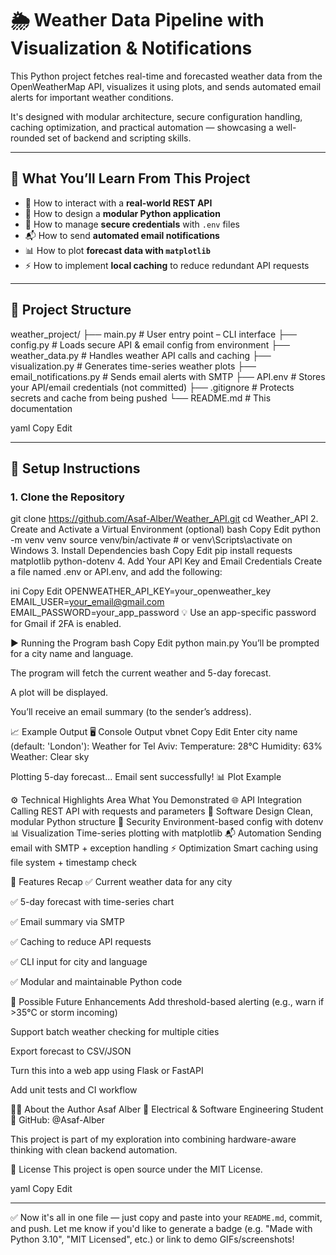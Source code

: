 # 🌦️ Weather Data Pipeline with Visualization & Notifications

This Python project fetches real-time and forecasted weather data from the OpenWeatherMap API, visualizes it using plots, and sends automated email alerts for important weather conditions.

It's designed with modular architecture, secure configuration handling, caching optimization, and practical automation — showcasing a well-rounded set of backend and scripting skills.

---

## 🧠 What You’ll Learn From This Project

- 🔌 How to interact with a **real-world REST API**
- 🧱 How to design a **modular Python application**
- 🔐 How to manage **secure credentials** with `.env` files
- 📬 How to send **automated email notifications**
- 📊 How to plot **forecast data with `matplotlib`**
- ⚡ How to implement **local caching** to reduce redundant API requests

---

## 📁 Project Structure

weather_project/
├── main.py # User entry point – CLI interface
├── config.py # Loads secure API & email config from environment
├── weather_data.py # Handles weather API calls and caching
├── visualization.py # Generates time-series weather plots
├── email_notifications.py # Sends email alerts with SMTP
├── API.env # Stores your API/email credentials (not committed)
├── .gitignore # Protects secrets and cache from being pushed
└── README.md # This documentation

yaml
Copy
Edit

---

## 🔧 Setup Instructions

### 1. Clone the Repository


git clone https://github.com/Asaf-Alber/Weather_API.git
cd Weather_API
2. Create and Activate a Virtual Environment (optional)
bash
Copy
Edit
python -m venv venv
source venv/bin/activate   # or venv\Scripts\activate on Windows
3. Install Dependencies
bash
Copy
Edit
pip install requests matplotlib python-dotenv
4. Add Your API Key and Email Credentials
Create a file named .env or API.env, and add the following:

ini
Copy
Edit
OPENWEATHER_API_KEY=your_openweather_key
EMAIL_USER=your_email@gmail.com
EMAIL_PASSWORD=your_app_password
💡 Use an app-specific password for Gmail if 2FA is enabled.

▶️ Running the Program
bash
Copy
Edit
python main.py
You’ll be prompted for a city name and language.

The program will fetch the current weather and 5-day forecast.

A plot will be displayed.

You’ll receive an email summary (to the sender’s address).

📈 Example Output
🖥 Console Output
vbnet
Copy
Edit
Enter city name (default: 'London'):
Weather for Tel Aviv:
Temperature: 28°C
Humidity: 63%
Weather: Clear sky

Plotting 5-day forecast...
Email sent successfully!
📊 Plot Example

⚙️ Technical Highlights
Area	What You Demonstrated
🌐 API Integration	Calling REST API with requests and parameters
🧱 Software Design	Clean, modular Python structure
🔐 Security	Environment-based config with dotenv
📊 Visualization	Time-series plotting with matplotlib
📬 Automation	Sending email with SMTP + exception handling
⚡ Optimization	Smart caching using file system + timestamp check

📌 Features Recap
✅ Current weather data for any city

✅ 5-day forecast with time-series chart

✅ Email summary via SMTP

✅ Caching to reduce API requests

✅ CLI input for city and language

✅ Modular and maintainable Python code

🧩 Possible Future Enhancements
Add threshold-based alerting (e.g., warn if >35°C or storm incoming)

Support batch weather checking for multiple cities

Export forecast to CSV/JSON

Turn this into a web app using Flask or FastAPI

Add unit tests and CI workflow

🙋‍♂️ About the Author
Asaf Alber
📍 Electrical & Software Engineering Student
🔗 GitHub: @Asaf-Alber

This project is part of my exploration into combining hardware-aware thinking with clean backend automation.

📄 License
This project is open source under the MIT License.

yaml
Copy
Edit

---

✅ Now it's all in one file — just copy and paste into your `README.md`, commit, and push. Let me know if you'd like to generate a badge (e.g. "Made with Python 3.10", "MIT Licensed", etc.) or link to demo GIFs/screenshots!







